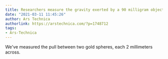 ```yaml
---
title: Researchers measure the gravity exerted by a 90 milligram object
date: "2021-03-11 11:45:26"
author: Ars Technica
authorlink: https://arstechnica.com/?p=1748712
tags:
- Ars-Technica
---
```

We've measured the pull between two gold spheres, each 2 millimeters across.